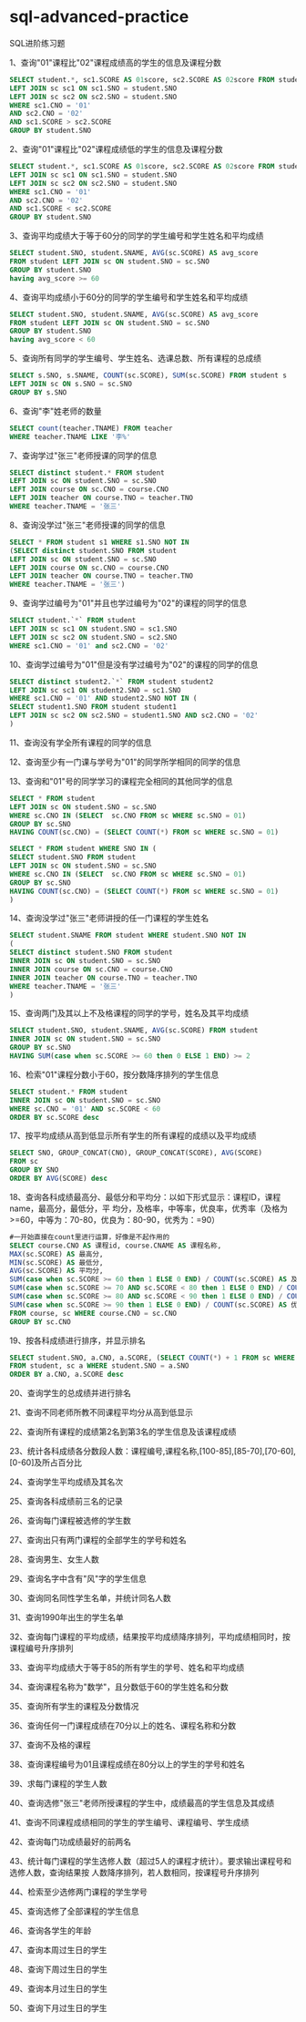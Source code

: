 # sql-advanced-practice
SQL进阶练习题

1、查询"01"课程比"02"课程成绩高的学生的信息及课程分数

```sql
SELECT student.*, sc1.SCORE AS 01score, sc2.SCORE AS 02score FROM student
LEFT JOIN sc sc1 ON sc1.SNO = student.SNO
LEFT JOIN sc sc2 ON sc2.SNO = student.SNO
WHERE sc1.CNO = '01'
AND sc2.CNO = '02'
AND sc1.SCORE > sc2.SCORE
GROUP BY student.SNO
```

2、查询"01"课程比"02"课程成绩低的学生的信息及课程分数

```sql
SELECT student.*, sc1.SCORE AS 01score, sc2.SCORE AS 02score FROM student
LEFT JOIN sc sc1 ON sc1.SNO = student.SNO
LEFT JOIN sc sc2 ON sc2.SNO = student.SNO
WHERE sc1.CNO = '01'
AND sc2.CNO = '02'
AND sc1.SCORE < sc2.SCORE
GROUP BY student.SNO
```



3、查询平均成绩大于等于60分的同学的学生编号和学生姓名和平均成绩

```sql
SELECT student.SNO, student.SNAME, AVG(sc.SCORE) AS avg_score
FROM student LEFT JOIN sc ON student.SNO = sc.SNO
GROUP BY student.SNO
having avg_score >= 60 
```



4、查询平均成绩小于60分的同学的学生编号和学生姓名和平均成绩

```sql
SELECT student.SNO, student.SNAME, AVG(sc.SCORE) AS avg_score
FROM student LEFT JOIN sc ON student.SNO = sc.SNO
GROUP BY student.SNO
having avg_score < 60 
```



5、查询所有同学的学生编号、学生姓名、选课总数、所有课程的总成绩

```sql
SELECT s.SNO, s.SNAME, COUNT(sc.SCORE), SUM(sc.SCORE) FROM student s
LEFT JOIN sc ON s.SNO = sc.SNO
GROUP BY s.SNO
```



6、查询"李"姓老师的数量

```sql
SELECT count(teacher.TNAME) FROM teacher
WHERE teacher.TNAME LIKE '李%'
```



7、查询学过"张三"老师授课的同学的信息

```sql
SELECT distinct student.* FROM student
LEFT JOIN sc ON student.SNO = sc.SNO
LEFT JOIN course ON sc.CNO = course.CNO
LEFT JOIN teacher ON course.TNO = teacher.TNO
WHERE teacher.TNAME = '张三'
```



8、查询没学过"张三"老师授课的同学的信息

```sql
SELECT * FROM student s1 WHERE s1.SNO NOT IN 
(SELECT distinct student.SNO FROM student
LEFT JOIN sc ON student.SNO = sc.SNO
LEFT JOIN course ON sc.CNO = course.CNO
LEFT JOIN teacher ON course.TNO = teacher.TNO
WHERE teacher.TNAME = '张三')
```



9、查询学过编号为"01"并且也学过编号为"02"的课程的同学的信息

```sql
SELECT student.`*` FROM student
LEFT JOIN sc sc1 ON student.SNO = sc1.SNO
LEFT JOIN sc sc2 ON student.SNO = sc2.SNO
WHERE sc1.CNO = '01' and sc2.CNO = '02'
```



10、查询学过编号为"01"但是没有学过编号为"02"的课程的同学的信息

```sql
SELECT distinct student2.`*` FROM student student2
LEFT JOIN sc sc1 ON student2.SNO = sc1.SNO
WHERE sc1.CNO = '01' AND student2.SNO NOT IN (
SELECT student1.SNO FROM student student1
LEFT JOIN sc sc2 ON sc2.SNO = student1.SNO AND sc2.CNO = '02'
)
```



11、查询没有学全所有课程的同学的信息

12、查询至少有一门课与学号为"01"的同学所学相同的同学的信息

13、查询和"01"号的同学学习的课程完全相同的其他同学的信息

```sql
SELECT * FROM student
LEFT JOIN sc ON student.SNO = sc.SNO
WHERE sc.CNO IN (SELECT  sc.CNO FROM sc WHERE sc.SNO = 01)
GROUP BY sc.SNO
HAVING COUNT(sc.CNO) = (SELECT COUNT(*) FROM sc WHERE sc.SNO = 01)

SELECT * FROM student WHERE SNO IN (
SELECT student.SNO FROM student
LEFT JOIN sc ON student.SNO = sc.SNO
WHERE sc.CNO IN (SELECT  sc.CNO FROM sc WHERE sc.SNO = 01)
GROUP BY sc.SNO
HAVING COUNT(sc.CNO) = (SELECT COUNT(*) FROM sc WHERE sc.SNO = 01)
)
```



14、查询没学过"张三"老师讲授的任一门课程的学生姓名

```sql
SELECT student.SNAME FROM student WHERE student.SNO NOT IN
(
SELECT distinct student.SNO FROM student
INNER JOIN sc ON student.SNO = sc.SNO
INNER JOIN course ON sc.CNO = course.CNO
INNER JOIN teacher ON course.TNO = teacher.TNO
WHERE teacher.TNAME = '张三'
)
```



15、查询两门及其以上不及格课程的同学的学号，姓名及其平均成绩

```sql
SELECT student.SNO, student.SNAME, AVG(sc.SCORE) FROM student
INNER JOIN sc ON student.SNO = sc.SNO
GROUP BY sc.SNO
HAVING SUM(case when sc.SCORE >= 60 then 0 ELSE 1 END) >= 2
```



16、检索"01"课程分数小于60，按分数降序排列的学生信息

```sql
SELECT student.* FROM student
INNER JOIN sc ON student.SNO = sc.SNO
WHERE sc.CNO = '01' AND sc.SCORE < 60
ORDER BY sc.SCORE desc
```



17、按平均成绩从高到低显示所有学生的所有课程的成绩以及平均成绩

```sql
SELECT SNO, GROUP_CONCAT(CNO), GROUP_CONCAT(SCORE), AVG(SCORE)
FROM sc
GROUP BY SNO
ORDER BY AVG(SCORE) desc
```



18、查询各科成绩最高分、最低分和平均分：以如下形式显示：课程ID，课程name，最高分，最低分，平
均分，及格率，中等率，优良率，优秀率（及格为>=60，中等为：70-80，优良为：80-90，优秀为：=90）

```sql
#一开始直接在count里进行运算，好像是不起作用的
SELECT course.CNO AS 课程id, course.CNAME AS 课程名称, 
MAX(sc.SCORE) AS 最高分, 
MIN(sc.SCORE) AS 最低分,
AVG(sc.SCORE) AS 平均分, 
SUM(case when sc.SCORE >= 60 then 1 ELSE 0 END) / COUNT(sc.SCORE) AS 及格率 ,
SUM(case when sc.SCORE >= 70 AND sc.SCORE < 80 then 1 ELSE 0 END) / COUNT(sc.SCORE) AS 中等率,
SUM(case when sc.SCORE >= 80 AND sc.SCORE < 90 then 1 ELSE 0 END) / COUNT(sc.SCORE) AS 优良率,
SUM(case when sc.SCORE >= 90 then 1 ELSE 0 END) / COUNT(sc.SCORE) AS 优秀率
FROM course, sc WHERE course.CNO = sc.CNO
GROUP BY sc.CNO
```



19、按各科成绩进行排序，并显示排名

```sql
SELECT student.SNO, a.CNO, a.SCORE, (SELECT COUNT(*) + 1 FROM sc WHERE sc.SCORE > a.SCORE AND sc.CNO = a.CNO) rank
FROM student, sc a WHERE student.SNO = a.SNO
ORDER BY a.CNO, a.SCORE desc
```



20、查询学生的总成绩并进行排名

21、查询不同老师所教不同课程平均分从高到低显示

22、查询所有课程的成绩第2名到第3名的学生信息及该课程成绩

23、统计各科成绩各分数段人数：课程编号,课程名称,[100-85],[85-70],[70-60],[0-60]及所占百分比

24、查询学生平均成绩及其名次

25、查询各科成绩前三名的记录

26、查询每门课程被选修的学生数

27、查询出只有两门课程的全部学生的学号和姓名

28、查询男生、女生人数

29、查询名字中含有"风"字的学生信息

30、查询同名同性学生名单，并统计同名人数

31、查询1990年出生的学生名单

32、查询每门课程的平均成绩，结果按平均成绩降序排列，平均成绩相同时，按课程编号升序排列

33、查询平均成绩大于等于85的所有学生的学号、姓名和平均成绩

34、查询课程名称为"数学"，且分数低于60的学生姓名和分数

35、查询所有学生的课程及分数情况

36、查询任何一门课程成绩在70分以上的姓名、课程名称和分数

37、查询不及格的课程

38、查询课程编号为01且课程成绩在80分以上的学生的学号和姓名

39、求每门课程的学生人数

40、查询选修"张三"老师所授课程的学生中，成绩最高的学生信息及其成绩

41、查询不同课程成绩相同的学生的学生编号、课程编号、学生成绩

42、查询每门功成绩最好的前两名

43、统计每门课程的学生选修人数（超过5人的课程才统计）。要求输出课程号和选修人数，查询结果按
人数降序排列，若人数相同，按课程号升序排列

44、检索至少选修两门课程的学生学号

45、查询选修了全部课程的学生信息

46、查询各学生的年龄

47、查询本周过生日的学生

48、查询下周过生日的学生

49、查询本月过生日的学生

50、查询下月过生日的学生

